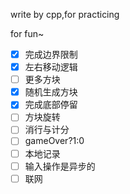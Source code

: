 write by cpp,for practicing

for fun~

- [x] 完成边界限制
- [x] 左右移动逻辑
- [ ] 更多方块
- [x] 随机生成方块
- [x] 完成底部停留
- [ ] 方块旋转
- [ ] 消行与计分
- [ ] gameOver?1:0
- [ ] 本地记录
- [ ] 输入操作是异步的
- [ ] 联网
